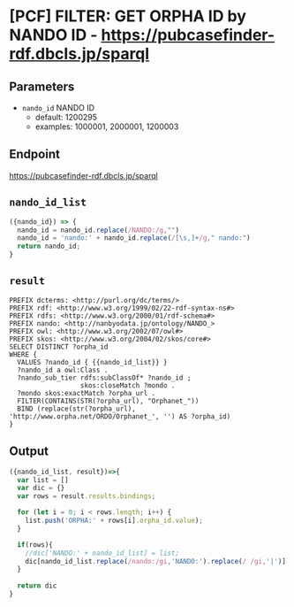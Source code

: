 # [PCF] FILTER: GET ORPHA ID by NANDO ID - https://pubcasefinder-rdf.dbcls.jp/sparql
## Parameters
* `nando_id` NANDO ID
  * default: 1200295 
  * examples: 1000001, 2000001, 1200003
  
## Endpoint
https://pubcasefinder-rdf.dbcls.jp/sparql

## `nando_id_list`
```javascript
({nando_id}) => {
  nando_id = nando_id.replace(/NANDO:/g,"")
  nando_id = 'nando:' + nando_id.replace(/[\s,]+/g," nando:")
  return nando_id;
}
```

## `result`
```sparql
PREFIX dcterms: <http://purl.org/dc/terms/>
PREFIX rdf: <http://www.w3.org/1999/02/22-rdf-syntax-ns#>
PREFIX rdfs: <http://www.w3.org/2000/01/rdf-schema#>
PREFIX nando: <http://nanbyodata.jp/ontology/NANDO_>
PREFIX owl: <http://www.w3.org/2002/07/owl#>
PREFIX skos: <http://www.w3.org/2004/02/skos/core#>
SELECT DISTINCT ?orpha_id
WHERE {
  VALUES ?nando_id { {{nando_id_list}} }
  ?nando_id a owl:Class .
  ?nando_sub_tier rdfs:subClassOf* ?nando_id ;
                  skos:closeMatch ?mondo .
  ?mondo skos:exactMatch ?orpha_url .
  FILTER(CONTAINS(STR(?orpha_url), "Orphanet_"))  
  BIND (replace(str(?orpha_url), 'http://www.orpha.net/ORDO/Orphanet_', '') AS ?orpha_id)
}
```

## Output
```javascript
({nando_id_list, result})=>{ 
  var list = []
  var dic = {}
  var rows = result.results.bindings;

  for (let i = 0; i < rows.length; i++) {
    list.push('ORPHA:' + rows[i].orpha_id.value);
  }

  if(rows){
    //dic['NANDO:' + nando_id_list] = list;
    dic[nando_id_list.replace(/nando:/gi,'NANDO:').replace(/ /gi,'|')] = list;
  }
  
  return dic
}